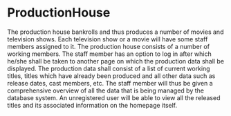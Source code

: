 # ProductionHouse
The production house bankrolls and thus produces a number of movies and television shows. Each television show or a movie will have some staff members assigned to it. The production house consists of a number of working members. The staff member has an option to log in after which he/she shall be taken to another page on which the production data shall be displayed. The production data shall consist of a list of current working titles, titles which have already been produced and all other data such as release dates, cast members, etc. The staff member will thus be given a comprehensive overview of all the data that is being managed by the database system. An unregistered user will be able to view all the released titles and its associated information on the homepage itself. 
